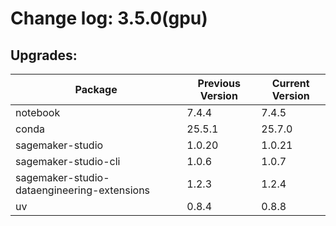 # Change log: 3.5.0(gpu)

## Upgrades: 

Package | Previous Version | Current Version
---|---|---
notebook|7.4.4|7.4.5
conda|25.5.1|25.7.0
sagemaker-studio|1.0.20|1.0.21
sagemaker-studio-cli|1.0.6|1.0.7
sagemaker-studio-dataengineering-extensions|1.2.3|1.2.4
uv|0.8.4|0.8.8

